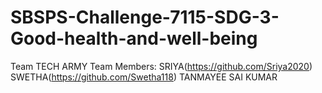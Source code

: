 # SBSPS-Challenge-7115-SDG-3-Good-health-and-well-being
Team TECH ARMY
Team Members:
SRIYA(https://github.com/Sriya2020)
SWETHA(https://github.com/Swetha118)
TANMAYEE
SAI KUMAR
